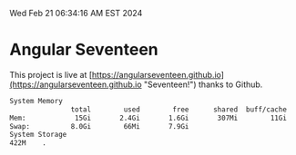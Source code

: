Wed Feb 21 06:34:16 AM EST 2024

# Angular Seventeen


This project is live at [https://angularseventeen.github.io](https://angularseventeen.github.io "Seventeen!") thanks to Github.

```bash
System Memory
               total        used        free      shared  buff/cache   available
Mem:            15Gi       2.4Gi       1.6Gi       307Mi        11Gi        12Gi
Swap:          8.0Gi        66Mi       7.9Gi
System Storage
422M	.
```
